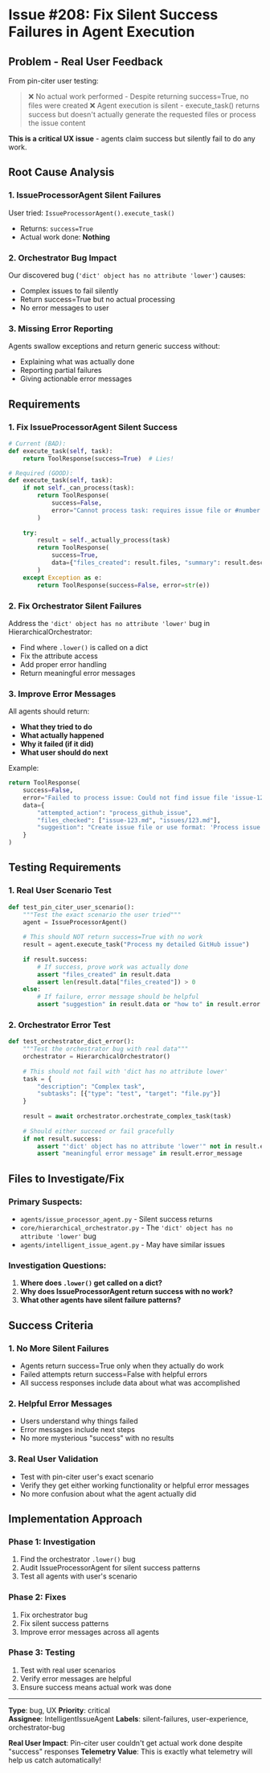 # Issue #208: Fix Silent Success Failures in Agent Execution

## Problem - Real User Feedback
From pin-citer user testing:

> ❌ No actual work performed - Despite returning success=True, no files were created
> ❌ Agent execution is silent - execute_task() returns success but doesn't actually generate the requested files or process the issue content

**This is a critical UX issue** - agents claim success but silently fail to do any work.

## Root Cause Analysis

### 1. IssueProcessorAgent Silent Failures
User tried: `IssueProcessorAgent().execute_task()` 
- Returns: `success=True` 
- Actual work done: **Nothing**

### 2. Orchestrator Bug Impact  
Our discovered bug (`'dict' object has no attribute 'lower'`) causes:
- Complex issues to fail silently
- Return success=True but no actual processing
- No error messages to user

### 3. Missing Error Reporting
Agents swallow exceptions and return generic success without:
- Explaining what was actually done
- Reporting partial failures  
- Giving actionable error messages

## Requirements

### 1. Fix IssueProcessorAgent Silent Success
```python
# Current (BAD):
def execute_task(self, task):
    return ToolResponse(success=True)  # Lies!

# Required (GOOD):  
def execute_task(self, task):
    if not self._can_process(task):
        return ToolResponse(
            success=False, 
            error="Cannot process task: requires issue file or #number format"
        )
    
    try:
        result = self._actually_process(task)
        return ToolResponse(
            success=True,
            data={"files_created": result.files, "summary": result.description}
        )
    except Exception as e:
        return ToolResponse(success=False, error=str(e))
```

### 2. Fix Orchestrator Silent Failures
Address the `'dict' object has no attribute 'lower'` bug in HierarchicalOrchestrator:
- Find where `.lower()` is called on a dict
- Fix the attribute access  
- Add proper error handling
- Return meaningful error messages

### 3. Improve Error Messages
All agents should return:
- **What they tried to do**
- **What actually happened** 
- **Why it failed (if it did)**
- **What user should do next**

Example:
```python
return ToolResponse(
    success=False,
    error="Failed to process issue: Could not find issue file 'issue-123.md'",
    data={
        "attempted_action": "process_github_issue", 
        "files_checked": ["issue-123.md", "issues/123.md"],
        "suggestion": "Create issue file or use format: 'Process issue #123'"
    }
)
```

## Testing Requirements

### 1. Real User Scenario Test
```python
def test_pin_citer_user_scenario():
    """Test the exact scenario the user tried"""
    agent = IssueProcessorAgent()
    
    # This should NOT return success=True with no work
    result = agent.execute_task("Process my detailed GitHub issue")
    
    if result.success:
        # If success, prove work was actually done
        assert "files_created" in result.data
        assert len(result.data["files_created"]) > 0
    else:
        # If failure, error message should be helpful
        assert "suggestion" in result.data or "how to" in result.error.lower()
```

### 2. Orchestrator Error Test
```python
def test_orchestrator_dict_error():
    """Test the orchestrator bug with real data"""
    orchestrator = HierarchicalOrchestrator()
    
    # This should not fail with 'dict has no attribute lower'
    task = {
        "description": "Complex task",
        "subtasks": [{"type": "test", "target": "file.py"}]
    }
    
    result = await orchestrator.orchestrate_complex_task(task)
    
    # Should either succeed or fail gracefully
    if not result.success:
        assert "'dict' object has no attribute 'lower'" not in result.error_message
        assert "meaningful error message" in result.error_message
```

## Files to Investigate/Fix

### Primary Suspects:
- `agents/issue_processor_agent.py` - Silent success returns
- `core/hierarchical_orchestrator.py` - The `'dict' object has no attribute 'lower'` bug
- `agents/intelligent_issue_agent.py` - May have similar issues

### Investigation Questions:
1. **Where does `.lower()` get called on a dict?**
2. **Why does IssueProcessorAgent return success with no work?**
3. **What other agents have silent failure patterns?**

## Success Criteria

### 1. No More Silent Failures
- Agents return success=True only when they actually do work
- Failed attempts return success=False with helpful errors
- All success responses include data about what was accomplished

### 2. Helpful Error Messages  
- Users understand why things failed
- Error messages include next steps
- No more mysterious "success" with no results

### 3. Real User Validation
- Test with pin-citer user's exact scenario
- Verify they get either working functionality or helpful error messages
- No more confusion about what the agent actually did

## Implementation Approach

### Phase 1: Investigation
1. Find the orchestrator `.lower()` bug
2. Audit IssueProcessorAgent for silent success patterns
3. Test all agents with user's scenario

### Phase 2: Fixes  
1. Fix orchestrator bug
2. Fix silent success patterns
3. Improve error messages across all agents

### Phase 3: Testing
1. Test with real user scenarios
2. Verify error messages are helpful
3. Ensure success means actual work was done

---

**Type**: bug, UX
**Priority**: critical  
**Assignee**: IntelligentIssueAgent
**Labels**: silent-failures, user-experience, orchestrator-bug

**Real User Impact**: Pin-citer user couldn't get actual work done despite "success" responses
**Telemetry Value**: This is exactly what telemetry will help us catch automatically!